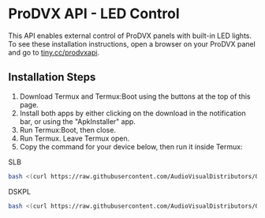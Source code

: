 # ProDVX API - LED Control
This API enables external control of ProDVX panels with built-in LED lights.
To see these installation instructions, open a browser on your ProDVX panel and go to [tiny.cc/prodvxapi](tiny.cc/prodvxapi).

## Installation Steps
1. Download Termux and Termux:Boot using the buttons at the top of this page.
2. Install both apps by either clicking on the download in the notification bar, or using the "ApkInstaller" app.
3. Run Termux:Boot, then close.
4. Run Termux. Leave Termux open.
5. Copy the command for your device below, then run it inside Termux:

SLB
```bash
bash <(curl https://raw.githubusercontent.com/AudioVisualDistributors/OvertureDrivers/master/scripts/prodvx_api/install_slb.sh)
```

DSKPL
```bash
bash <(curl https://raw.githubusercontent.com/AudioVisualDistributors/OvertureDrivers/master/scripts/prodvx_api/install_dskpl.sh)
```
